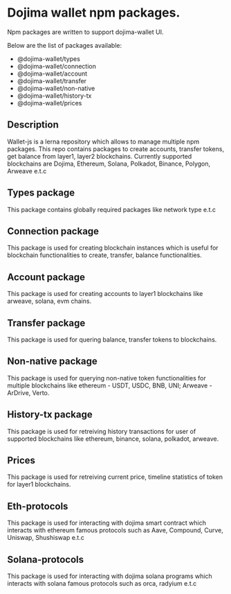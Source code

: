 # Dojima wallet npm packages.

Npm packages are written to support dojima-wallet UI.

Below are the list of packages available:

- @dojima-wallet/types
- @dojima-wallet/connection
- @dojima-wallet/account
- @dojima-wallet/transfer
- @dojima-wallet/non-native
- @dojima-wallet/history-tx
- @dojima-wallet/prices

## Description

Wallet-js is a lerna repository which allows to manage multiple npm packages. This repo contains packages to create accounts, transfer tokens, get balance from layer1, layer2 blockchains. Currently supported blockchains are Dojima, Ethereum, Solana, Polkadot, Binance, Polygon, Arweave e.t.c

## Types package

This package contains globally required packages like network type e.t.c

## Connection package

This package is used for creating blockchain instances which is useful for blockchain functionalities to create, transfer, balance functionalities.

## Account package

This package is used for creating accounts to layer1 blockchains like arweave, solana, evm chains.

## Transfer package

This package is used for quering balance, transfer tokens to blockchains.

## Non-native package

This package is used for querying non-native token functionalities for multiple blockchains like ethereum - USDT, USDC, BNB, UNI; Arweave - ArDrive, Verto.

## History-tx package

This package is used for retreiving history transactions for user of supported blockchains like ethereum, binance, solana, polkadot, arweave.

## Prices

This package is used for retreiving current price, timeline statistics of token for layer1 blockchains.

## Eth-protocols

This package is used for interacting with dojima smart contract which interacts with ethereum famous protocols such as Aave, Compound, Curve, Uniswap, Shushiswap e.t.c

## Solana-protocols

This package is used for interacting with dojima solana programs which interacts with solana famous protocols such as orca, radyium e.t.c
